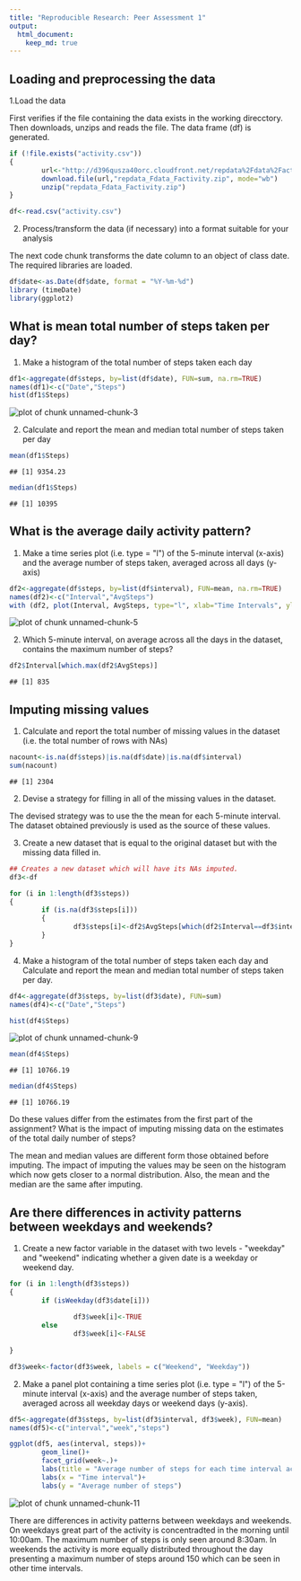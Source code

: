 ```yaml
---
title: "Reproducible Research: Peer Assessment 1"
output: 
  html_document:
    keep_md: true
---
```



## Loading and preprocessing the data

1.Load the data

First verifies if the file containing the data exists in the working direcctory. Then downloads, unzips and reads the file. The data frame (df) is generated.

```r
if (!file.exists("activity.csv"))
{
        url<-"http://d396qusza40orc.cloudfront.net/repdata%2Fdata%2Factivity.zip"
        download.file(url,"repdata_Fdata_Factivity.zip", mode="wb")
        unzip("repdata_Fdata_Factivity.zip")
}

df<-read.csv("activity.csv")
```

2. Process/transform the data (if necessary) into a format suitable for your analysis

The next code chunk transforms the date column to an object of class date. The required libraries are loaded.


```r
df$date<-as.Date(df$date, format = "%Y-%m-%d")
library (timeDate)
library(ggplot2)
```

## What is mean total number of steps taken per day?
1. Make a histogram of the total number of steps taken each day


```r
df1<-aggregate(df$steps, by=list(df$date), FUN=sum, na.rm=TRUE)
names(df1)<-c("Date","Steps")
hist(df1$Steps)
```

![plot of chunk unnamed-chunk-3](figure/unnamed-chunk-3-1.png) 

2. Calculate and report the mean and median total number of steps taken per day


```r
mean(df1$Steps)
```

```
## [1] 9354.23
```

```r
median(df1$Steps)
```

```
## [1] 10395
```

## What is the average daily activity pattern?

1. Make a time series plot (i.e. type = "l") of the 5-minute interval (x-axis) and the average number of steps taken, averaged across all days (y-axis)


```r
df2<-aggregate(df$steps, by=list(df$interval), FUN=mean, na.rm=TRUE)
names(df2)<-c("Interval","AvgSteps")
with (df2, plot(Interval, AvgSteps, type="l", xlab="Time Intervals", ylab="Average steps across days"))
```

![plot of chunk unnamed-chunk-5](figure/unnamed-chunk-5-1.png) 

2. Which 5-minute interval, on average across all the days in the dataset, contains the maximum number of steps?

```r
df2$Interval[which.max(df2$AvgSteps)]
```

```
## [1] 835
```


## Imputing missing values

1. Calculate and report the total number of missing values in the dataset (i.e. the total number of rows with NAs)


```r
nacount<-is.na(df$steps)|is.na(df$date)|is.na(df$interval)
sum(nacount)
```

```
## [1] 2304
```

2. Devise a strategy for filling in all of the missing values in the dataset. 

The devised strategy was to use the the mean for each 5-minute interval. The dataset obtained previously is used as the source of these values.


3. Create a new dataset that is equal to the original dataset but with the missing data filled in.


```r
## Creates a new dataset which will have its NAs imputed.
df3<-df

for (i in 1:length(df3$steps))
{
        if (is.na(df3$steps[i]))
        {
                df3$steps[i]<-df2$AvgSteps[which(df2$Interval==df3$interval[i])]
        }
}
```


4. Make a histogram of the total number of steps taken each day and Calculate and report the mean and median total number of steps taken per day. 


```r
df4<-aggregate(df3$steps, by=list(df3$date), FUN=sum)
names(df4)<-c("Date","Steps")

hist(df4$Steps)
```

![plot of chunk unnamed-chunk-9](figure/unnamed-chunk-9-1.png) 

```r
mean(df4$Steps)
```

```
## [1] 10766.19
```

```r
median(df4$Steps)
```

```
## [1] 10766.19
```

Do these values differ from the estimates from the first part of the assignment? What is the impact of imputing missing data on the estimates of the total daily number of steps?

The mean and median values are different form those obtained before imputing. The impact of imputing the values may be seen on the histogram which now gets closer to a normal distribution. Also, the mean and the median are the same after imputing.


## Are there differences in activity patterns between weekdays and weekends?


1. Create a new factor variable in the dataset with two levels - "weekday" and "weekend" indicating whether a given date is a weekday or weekend day.


```r
for (i in 1:length(df3$steps))
{
        if (isWeekday(df3$date[i]))
        
                df3$week[i]<-TRUE
        else
                df3$week[i]<-FALSE
        
}

df3$week<-factor(df3$week, labels = c("Weekend", "Weekday"))
```


2. Make a panel plot containing a time series plot (i.e. type = "l") of the 5-minute interval (x-axis) and the average number of steps taken, averaged across all weekday days or weekend days (y-axis).


```r
df5<-aggregate(df3$steps, by=list(df3$interval, df3$week), FUN=mean)
names(df5)<-c("interval","week","steps")

ggplot(df5, aes(interval, steps))+
        geom_line()+
        facet_grid(week~.)+
        labs(title = "Average number of steps for each time interval accross weekdays and weekends")+
        labs(x = "Time interval")+
        labs(y = "Average number of steps")
```

![plot of chunk unnamed-chunk-11](figure/unnamed-chunk-11-1.png) 

There are differences in activity patterns between weekdays and weekends. On weekdays great part of the activity is concentradted in the morning until 10:00am. The maximum number of steps is only seen around 8:30am. In weekends the activity is more equally distributed throughout the day presenting a maximum number of steps around 150 which can be seen in other time intervals.
